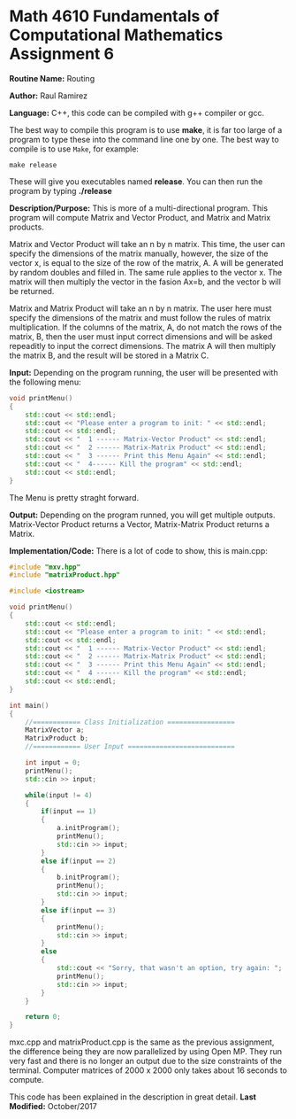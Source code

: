 # Math 4610 Fundamentals of Computational Mathematics Assignment 6

**Routine Name:**           Routing

**Author:** Raul Ramirez

**Language:** C++, this code can be compiled with g++ compiler or gcc.

The best way to compile this program is to use **make**, it is far too large of a program to type these into the command line one by one. The best way to compile is to use `Make`, for example:

    make release

These will give you executables named **release**. You can then run the program by typing **./release**

**Description/Purpose:** This is more of a multi-directional program. This program will compute Matrix and Vector Product, and Matrix and Matrix products. 

Matrix and Vector Product will take an n by n matrix. This time, the user can specify the dimensions of the matrix manually, however, the size of the vector x, is equal to the size of the row of the matrix, A. A will be generated by random doubles and filled in. The same rule applies to the vector x. The matrix will then multiply the vector in the fasion Ax=b, and the vector b will be returned.

Matrix and Matrix Product will take an n by n matrix. The user here must specify the dimensions of the matrix and must follow the rules of matrix multiplication. If the columns of the matrix, A, do not match the rows of the matrix, B, then the user must input correct dimensions and will be asked repeaditly to input the correct dimensions. The matrix A will then multiply the matrix B, and the result will be stored in a Matrix C.

**Input:** Depending on the program running, the user will be presented with the following menu:

```cpp
void printMenu()
{	
	std::cout << std::endl;
	std::cout << "Please enter a program to init: " << std::endl;
	std::cout << std::endl;
	std::cout << "  1 ------ Matrix-Vector Product" << std::endl;
	std::cout << "  2 ------ Matrix-Matrix Product" << std::endl;
	std::cout << "  3 ------ Print this Menu Again" << std::endl;
	std::cout << "  4------ Kill the program" << std::endl;
	std::cout << std::endl;
}

```

The Menu is pretty straght forward.

**Output:** Depending on the program runned, you will get multiple outputs. Matrix-Vector Product returns a Vector, Matrix-Matrix Product returns a Matrix.

**Implementation/Code:** There is a lot of code to show, this is main.cpp:

```cpp
#include "mxv.hpp"
#include "matrixProduct.hpp"

#include <iostream>

void printMenu()
{	
	std::cout << std::endl;
	std::cout << "Please enter a program to init: " << std::endl;
	std::cout << std::endl;
	std::cout << "  1 ------ Matrix-Vector Product" << std::endl;
	std::cout << "  2 ------ Matrix-Matrix Product" << std::endl;
	std::cout << "  3 ------ Print this Menu Again" << std::endl;
	std::cout << "  4 ------ Kill the program" << std::endl;
	std::cout << std::endl;
}

int main()
{
	//============ Class Initialization =================
	MatrixVector a;	
	MatrixProduct b;	
	//============ User Input ===========================	

	int input = 0;	
	printMenu();
	std::cin >> input;

	while(input != 4)
	{
		if(input == 1)
		{
			a.initProgram();
			printMenu();
			std::cin >> input;
		}
		else if(input == 2)
		{
			b.initProgram();
			printMenu();
			std::cin >> input;
		}
		else if(input == 3)
		{
			printMenu();
			std::cin >> input;
		}	
		else
		{
			std::cout << "Sorry, that wasn't an option, try again: ";
			printMenu();
			std::cin >> input;
		}
	}

	return 0;
}

```
mxc.cpp and matrixProduct.cpp is the same as the previous assignment, the difference being they are now parallelized by using Open MP. They run very fast and there is no longer an output due to the size constraints of the terminal. Computer matrices of 2000 x 2000 only takes about 16 seconds to compute.


This code has been explained in the description in great detail.
**Last Modified:** October/2017
